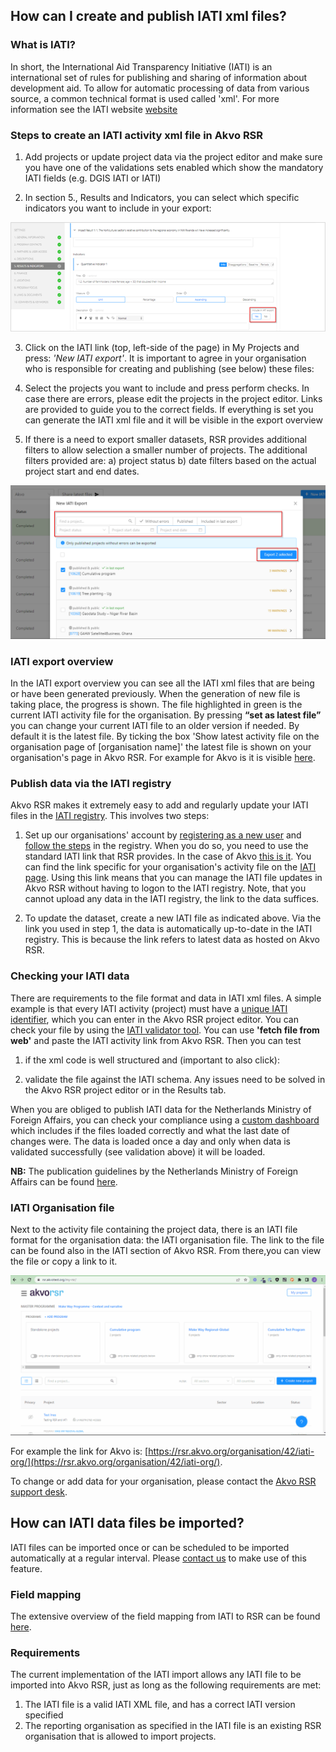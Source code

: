 ## How can I create and publish IATI xml files?

### What is IATI?

In short, the International Aid Transparency Initiative (IATI) is an international set of rules for publishing and sharing of information about development aid. To allow for automatic processing of data from various source, a common technical format is used called 'xml'. For more information see the IATI website [website](https://iatistandard.org/en/)

### Steps to create an IATI activity xml file in Akvo RSR

1. Add projects or update project data via the project editor and make sure you have one of the validations sets enabled which show the mandatory IATI fields (e.g. DGIS IATI or IATI)

2. In section 5., Results and Indicators, you can select which specific indicators you want to include in your export:

![What is IATI](media/create_iati.png)

3. Click on the IATI link (top, left-side of the page) in My Projects and press: *'New IATI export'*. It is important to agree in your organisation who is responsible for creating and publishing (see below) these files:

4. Select the projects you want to include and press perform checks. In case there are errors, please edit the projects in the project editor. Links are provided to guide you to the correct fields. If everything is set you can generate the IATI xml file and it will be visible in the export overview

5.  If there is a need to export smaller datasets, RSR provides additional filters to allow  selection a smaller number of projects. The additional filters provided are: a) project status  b) date filters based on the actual project start and end dates. 

![What is IATI](media/iati_export.png)

### IATI export overview

In the IATI export overview you can see all the IATI xml files that are being or have been generated previously. When the generation of new file is taking place, the progress is shown. The file highlighted in green is the current IATI activity file for the organisation. By pressing **“set as latest file”** you can change your current IATI file to an older version if needed. By default it is the latest file. By ticking the box 'Show latest activity file on the organisation page of [organisation name]' the latest file is shown on your organisation's page in Akvo RSR. For example for Akvo is it is visible [here](http://rsr.akvo.org/en/organisation/42/).

### Publish data via the IATI registry

Akvo RSR makes it extremely easy to add and regularly update your IATI files in the [IATI registry](http://iatiregistry.org/). This involves two steps:

1. Set up our organisations' account by [registering as a new user](http://iatiregistry.org/user/register) and [follow the steps](http://iatiregistry.org/help) in the registry. When you do so, you need to use the standard IATI link that RSR provides. In the case of Akvo [this is it](http://rsr.akvo.org/organisation/42/iati/). You can find the link specific for your organisation's activity file on the [IATI page](https://rsr.akvo.org/my-rsr/iati). Using this link means that you can manage the IATI file updates in Akvo RSR without having to logon to the IATI registry. Note, that you cannot upload any data in the IATI registry, the link to the data suffices.

2. To update the dataset, create a new IATI file as indicated above. Via the link you used in step 1, the data is automatically up-to-date in the IATI registry. This is because the link refers to latest data as hosted on Akvo RSR.


### Checking your IATI data

There are requirements to the file format and data in IATI xml files. A simple example is that every IATI activity (project) must have a [unique IATI identifier](http://iatistandard.org/203/activity-standard/iati-activities/iati-activity/iati-identifier/#definition), which you can enter in the Akvo RSR project editor. You can check your file by using the [IATI validator tool](http://validator.iatistandard.org/index.php). You can use **'fetch file from web'** and paste the IATI activity link from Akvo RSR. Then you can test 

1. if the xml code is well structured and (important to also click):

2. validate the file against the IATI schema. Any issues need to be solved in the Akvo RSR project editor or in the Results tab. 

When you are obliged to publish IATI data for the Netherlands Ministry of Foreign Affairs, you can check your compliance using a [custom dashboard](http://public.tableau.com/views/METIS2/Publisheroverview?amp%3B%3AshowVizHome=no&%3Aembed=y&%3Atabs=yes&%3Arender=false) which includes if the files loaded correctly and what the last date of changes were. The data is loaded once a day and only when data is validated successfully (see validation above) it will be loaded. 

**NB:** The publication guidelines by the Netherlands Ministry of Foreign Affairs can be found [here](http://www.government.nl/documents/publications/2015/12/01/open-data-and-development-cooperation).



### IATI Organisation file

Next to the activity file containing the project data, there is an IATI file format for the organisation data: the IATI organisation file. The link to the file can be found also in the IATI section of Akvo RSR. From there,you can view the file or copy a link to it.

![IATI Organisation file](media/iati_organization_file.gif)

For example the link for Akvo is: [https://rsr.akvo.org/organisation/42/iati-org/](https://rsr.akvo.org/organisation/42/iati-org/).


To change or add data for your organisation, please contact the [Akvo RSR support desk](../contact.md).

## How can IATI data files be imported?

IATI files can be imported once or can be scheduled to be imported automatically at a regular interval. Please [contact us](../contact.md) to make use of this feature.

### Field mapping

The extensive overview of the field mapping from IATI to RSR can be found [here](https://github.com/akvo/akvo-rsr/wiki/IATI-Import-mapping).

### Requirements
The current implementation of the IATI import allows any IATI file to be imported into Akvo RSR, just as long as the following requirements are met:

1. The IATI file is a valid IATI XML file, and has a correct IATI version specified
2. The reporting organisation as specified in the IATI file is an existing RSR organisation that is allowed to import projects.